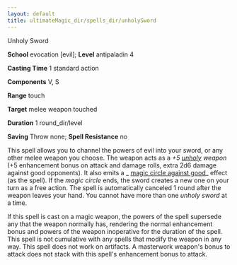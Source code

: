 ```yaml
---
layout: default
title: ultimateMagic_dir/spells_dir/unholySword
---
```

Unholy Sword

**School** evocation [evil]; **Level** antipaladin 4

**Casting Time** 1 standard action

**Components** V, S

**Range** touch

**Target** melee weapon touched

**Duration** 1 round_dir/level

**Saving** Throw none; **Spell Resistance** no

This spell allows you to channel the powers of evil into your sword, or any other melee weapon you choose. The weapon acts as a _+5 [unholy](magicItems_dir/weapons#_unholy) weapon_ (+5 enhancement bonus on attack and damage rolls, extra 2d6 damage against good opponents). It also emits a _ [magic circle against good](spells_dir/magicCircleAgainstGood#_magic-circle-against-good)_ effect (as the spell). If the _magic circle_ ends, the sword creates a new one on your turn as a free action. The spell is automatically canceled 1 round after the weapon leaves your hand. You cannot have more than one _unholy sword_ at a time.

If this spell is cast on a magic weapon, the powers of the spell supersede any that the weapon normally has, rendering the normal enhancement bonus and powers of the weapon inoperative for the duration of the spell. This spell is not cumulative with any spells that modify the weapon in any way. This spell does not work on artifacts. A masterwork weapon's bonus to attack does not stack with this spell's enhancement bonus to attack.


